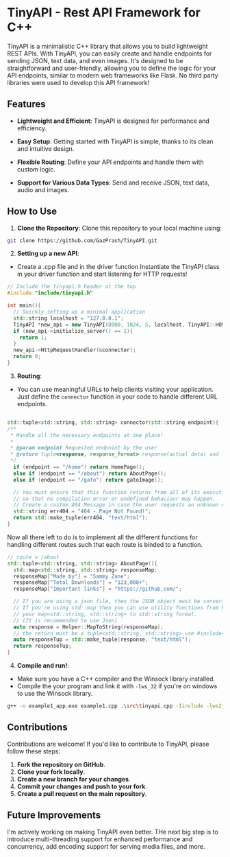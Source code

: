# TinyAPI - Rest API Framework for C++

TinyAPI is a minimalistic C++ library that allows you to build lightweight REST APIs. With TinyAPI, you can easily create and handle endpoints for sending JSON, text data, and even images. It's designed to be straightforward and user-friendly, allowing you to define the logic for your API endpoints, similar to modern web frameworks like Flask. No third party libraries were used to develop this API framework!

## Features

- **Lightweight and Efficient**: TinyAPI is designed for performance and efficiency.

- **Easy Setup**: Getting started with TinyAPI is simple, thanks to its clean and intuitive design.

- **Flexible Routing**: Define your API endpoints and handle them with custom logic.

- **Support for Various Data Types**: Send and receive JSON, text data, audio and images.

## How to Use

1. **Clone the Repository**: Clone this repository to your local machine using:
```bash
git clone https://github.com/GazPrash/TinyAPI.git
```

2. **Setting up a new API**:

- Create a .cpp file and in the driver function Instantiate the TinyAPI class in your driver function and start listening for HTTP requests!
```cpp
// Include the tinyapi.h header at the top
#include "include/tinyapi.h"

int main(){
  // Quickly setting up a minimal application
  std::string localhost = "127.0.0.1";
  TinyAPI *new_api = new TinyAPI(8000, 1024, 5, localhost, TinyAPI::HOST_OS::WIN);
  if (new_api->initialize_server() == 1){
    return 1;
  }
  new_api->HttpRequestHandler(&connector);
  return 0;
}
```

3. **Routing**:

- You can use meaningful URLs to help clients visiting your application. Just define the ```connector``` function in your code to handle different URL endpoints.

```cpp

std::tuple<std::string, std::string> connector(std::string endpoint){
/**
 * Handle all the necessary endpoints at one place!
 *
 * @param endpoint Requested endpoint by the user
 * @return tuple<response, response_format> response(actual data) and format(text/html or image/png etc)
 */
  if (endpoint == "/home") return HomePage();
  else if (endpoint == "/about") return AboutPage();
  else if (endpoint == "/gato") return gatoImage();

  // You must ensure that this function returns from all of its execution paths
  // so that no compilation error or undefined behaviour may happen.
  // Create a custom 404 Message in case the user requests an unknown endpoint 
  std::string err404 = "404 - Page Not Found!";
  return std::make_tuple(err404, "text/html");
}

```
Now all there left to do is to implement all the different functions for handling different routes such that
each route is binded to a function.

```cpp
// route = /about
std::tuple<std::string, std::string> AboutPage(){
  std::map<std::string, std::string> responseMap;
  responseMap["Made by"] = "Sammy Zane";
  responseMap["Total Downloads"] = "123,000+";
  responseMap["Important links"] = "https://github.com/"; 

  // If you are using a json file, then the JSON object must be converted to std::string format.
  // If you're using std::map then you can use utility functions from helper.h to convert 
  // your map<std::string, std::string> to std::string format.
  // (It is recommended to use Json)
  auto response = Helper::MapToString(responseMap);
  // the return must be a tuple<std::string, std::string> use #include<tuple> header for creating/using tuples.
  auto responseTup = std::make_tuple(response, "text/html");
  return responseTup;
}

```

4. **Compile and run!**:

- Make sure you have a C++ compiler and the Winsock library installed.
- Compile the your program and link it with ```-lws_32``` if you're on windows to use the Winsock library.

```bash
g++ -o example1_app.exe example1.cpp .\src\tinyapi.cpp -Iinclude -lws2_32  
```


## Contributions

Contributions are welcome! If you'd like to contribute to TinyAPI, please follow these steps:

1. **Fork the repository on GitHub**.
2. **Clone your fork locally**.
3. **Create a new branch for your changes**.
4. **Commit your changes and push to your fork**.
5. **Create a pull request on the main repository**.

## Future Improvements

I'm actively working on making TinyAPI even better. THe next big step is to introduce multi-threading support for enhanced performance and concurrency, add encoding support for serving media files, and more.
